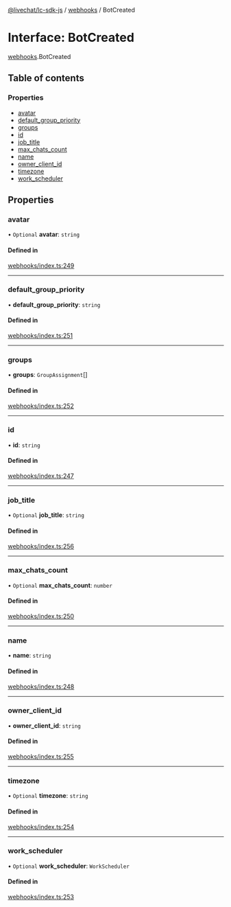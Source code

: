 [@livechat/lc-sdk-js](../README.md) / [webhooks](../modules/webhooks.md) / BotCreated

# Interface: BotCreated

[webhooks](../modules/webhooks.md).BotCreated

## Table of contents

### Properties

- [avatar](webhooks.BotCreated.md#avatar)
- [default\_group\_priority](webhooks.BotCreated.md#default_group_priority)
- [groups](webhooks.BotCreated.md#groups)
- [id](webhooks.BotCreated.md#id)
- [job\_title](webhooks.BotCreated.md#job_title)
- [max\_chats\_count](webhooks.BotCreated.md#max_chats_count)
- [name](webhooks.BotCreated.md#name)
- [owner\_client\_id](webhooks.BotCreated.md#owner_client_id)
- [timezone](webhooks.BotCreated.md#timezone)
- [work\_scheduler](webhooks.BotCreated.md#work_scheduler)

## Properties

### avatar

• `Optional` **avatar**: `string`

#### Defined in

[webhooks/index.ts:249](https://github.com/livechat/lc-sdk-js/blob/11cc290/src/webhooks/index.ts#L249)

___

### default\_group\_priority

• **default\_group\_priority**: `string`

#### Defined in

[webhooks/index.ts:251](https://github.com/livechat/lc-sdk-js/blob/11cc290/src/webhooks/index.ts#L251)

___

### groups

• **groups**: `GroupAssignment`[]

#### Defined in

[webhooks/index.ts:252](https://github.com/livechat/lc-sdk-js/blob/11cc290/src/webhooks/index.ts#L252)

___

### id

• **id**: `string`

#### Defined in

[webhooks/index.ts:247](https://github.com/livechat/lc-sdk-js/blob/11cc290/src/webhooks/index.ts#L247)

___

### job\_title

• `Optional` **job\_title**: `string`

#### Defined in

[webhooks/index.ts:256](https://github.com/livechat/lc-sdk-js/blob/11cc290/src/webhooks/index.ts#L256)

___

### max\_chats\_count

• `Optional` **max\_chats\_count**: `number`

#### Defined in

[webhooks/index.ts:250](https://github.com/livechat/lc-sdk-js/blob/11cc290/src/webhooks/index.ts#L250)

___

### name

• **name**: `string`

#### Defined in

[webhooks/index.ts:248](https://github.com/livechat/lc-sdk-js/blob/11cc290/src/webhooks/index.ts#L248)

___

### owner\_client\_id

• **owner\_client\_id**: `string`

#### Defined in

[webhooks/index.ts:255](https://github.com/livechat/lc-sdk-js/blob/11cc290/src/webhooks/index.ts#L255)

___

### timezone

• `Optional` **timezone**: `string`

#### Defined in

[webhooks/index.ts:254](https://github.com/livechat/lc-sdk-js/blob/11cc290/src/webhooks/index.ts#L254)

___

### work\_scheduler

• `Optional` **work\_scheduler**: `WorkScheduler`

#### Defined in

[webhooks/index.ts:253](https://github.com/livechat/lc-sdk-js/blob/11cc290/src/webhooks/index.ts#L253)
